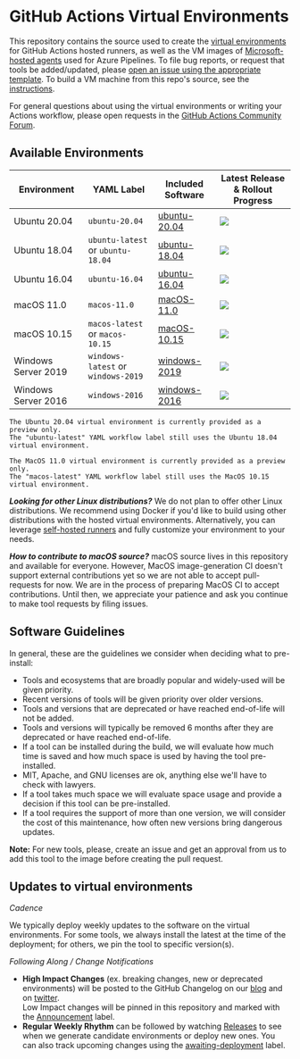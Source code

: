 # GitHub Actions Virtual Environments
This repository contains the source used to create the [virtual environments](https://help.github.com/en/actions/reference/virtual-environments-for-github-hosted-runners) for GitHub Actions hosted runners, as well as the VM images of [Microsoft-hosted agents](https://docs.microsoft.com/en-us/azure/devops/pipelines/agents/hosted?view=azure-devops#use-a-microsoft-hosted-agent) used for Azure Pipelines. To file bug reports, or request that tools be added/updated, please [open an issue using the appropriate template](https://github.com/actions/virtual-environments/issues/new/choose). To build a VM machine from this repo's source, see the [instructions](./help/CreateImageAndAzureResources.md).

For general questions about using the virtual environments or writing your Actions workflow, please open requests in the [GitHub Actions Community Forum](https://github.community/c/github-actions/41).

## Available Environments
| Environment | YAML Label | Included Software | Latest Release & Rollout Progress |
| --------------------|---------------------|--------------------|---------------------|
| Ubuntu 20.04 | `ubuntu-20.04` | [ubuntu-20.04] | [![](https://actionvirtualenvironmentsstatus.azurewebsites.net/api/status?imageName=ubuntu20&badge=1)](https://actionvirtualenvironmentsstatus.azurewebsites.net/api/status?imageName=ubuntu20&redirect=1)
| Ubuntu 18.04 | `ubuntu-latest` or `ubuntu-18.04` | [ubuntu-18.04] | [![](https://actionvirtualenvironmentsstatus.azurewebsites.net/api/status?imageName=ubuntu18&badge=1)](https://actionvirtualenvironmentsstatus.azurewebsites.net/api/status?imageName=ubuntu18&redirect=1)
| Ubuntu 16.04 | `ubuntu-16.04` | [ubuntu-16.04] | [![](https://actionvirtualenvironmentsstatus.azurewebsites.net/api/status?imageName=ubuntu16&badge=1)](https://actionvirtualenvironmentsstatus.azurewebsites.net/api/status?imageName=ubuntu16&redirect=1) |
| macOS 11.0 | `macos-11.0` | [macOS-11.0] | [![](https://actionvirtualenvironmentsstatus.azurewebsites.net/api/status?imageName=macos-11.0&badge=1)](https://actionvirtualenvironmentsstatus.azurewebsites.net/api/status?imageName=macos-11.0&redirect=1)
| macOS 10.15 | `macos-latest` or `macos-10.15` | [macOS-10.15] | [![](https://actionvirtualenvironmentsstatus.azurewebsites.net/api/status?imageName=macos-10.15&badge=1)](https://actionvirtualenvironmentsstatus.azurewebsites.net/api/status?imageName=macos-10.15&redirect=1)
| Windows Server 2019 | `windows-latest` or `windows-2019` | [windows-2019] | [![](https://actionvirtualenvironmentsstatus.azurewebsites.net/api/status?imageName=windows-2019&badge=1)](https://actionvirtualenvironmentsstatus.azurewebsites.net/api/status?imageName=windows-2019&redirect=1)
| Windows Server 2016 | `windows-2016` | [windows-2016] | [![](https://actionvirtualenvironmentsstatus.azurewebsites.net/api/status?imageName=windows-2016&badge=1)](https://actionvirtualenvironmentsstatus.azurewebsites.net/api/status?imageName=windows-2016&redirect=1)
```
The Ubuntu 20.04 virtual environment is currently provided as a preview only.
The "ubuntu-latest" YAML workflow label still uses the Ubuntu 18.04 virtual environment.
```
```
The MacOS 11.0 virtual environment is currently provided as a preview only.
The "macos-latest" YAML workflow label still uses the MacOS 10.15 virtual environment.
```

***Looking for other Linux distributions?*** We do not plan to offer other Linux distributions. We recommend using Docker if you'd like to build using other distributions with the hosted virtual environments. Alternatively, you can leverage [self-hosted runners] and fully customize your environment to your needs.

***How to contribute to macOS source?*** macOS source lives in this repository and available for everyone. However, MacOS image-generation CI doesn't support external contributions yet so we are not able to accept pull-requests for now.
We are in the process of preparing MacOS CI to accept contributions. Until then, we appreciate your patience and ask you continue to make tool requests by filing issues.

## Software Guidelines
In general, these are the guidelines we consider when deciding what to pre-install:

- Tools and ecosystems that are broadly popular and widely-used will be given priority.
- Recent versions of tools will be given priority over older versions.
- Tools and versions that are deprecated or have reached end-of-life will not be added.
- Tools and versions will typically be removed 6 months after they are deprecated or have reached end-of-life.
- If a tool can be installed during the build, we will evaluate how much time is saved
 and how much space is used by having the tool pre-installed.
- MIT, Apache, and GNU licenses are ok, anything else we'll have to check with lawyers.
- If a tool takes much space we will evaluate space usage and provide a decision if this tool can be pre-installed.
- If a tool requires the support of more than one version, we will consider the cost of this maintenance, how often new versions bring dangerous updates.

**Note:** For new tools, please, create an issue and get an approval from us to add this tool to the image before creating the pull request.

## Updates to virtual environments
*Cadence*

We typically deploy weekly updates to the software on the virtual environments.
For some tools, we always install the latest at the time of the deployment; for others,
we pin the tool to specific version(s).

*Following Along / Change Notifications*

* **High Impact Changes** (ex. breaking changes, new or deprecated environments) will be posted to the GitHub Changelog on our [blog](https://github.blog/changelog/) and on [twitter](https://twitter.com/GHchangelog).  
Low Impact changes will be pinned in this repository and marked with the [Announcement](https://github.com/actions/virtual-environments/labels/Announcement) label.
* **Regular Weekly Rhythm** can be followed by watching [Releases](https://github.com/actions/virtual-environments/releases) to see when we generate candidate environments or deploy new ones. You can also track upcoming changes using the [awaiting-deployment](https://github.com/actions/virtual-environments/labels/awaiting-deployment) label.

[ubuntu-20.04]: https://github.com/actions/virtual-environments/blob/main/images/linux/Ubuntu2004-README.md
[ubuntu-18.04]: https://github.com/actions/virtual-environments/blob/main/images/linux/Ubuntu1804-README.md
[ubuntu-16.04]: https://github.com/actions/virtual-environments/blob/main/images/linux/Ubuntu1604-README.md
[Windows-2019]: https://github.com/actions/virtual-environments/blob/main/images/win/Windows2019-Readme.md
[windows-2016]: https://github.com/actions/virtual-environments/blob/main/images/win/Windows2016-Readme.md
[macOS-10.15]: https://github.com/actions/virtual-environments/blob/main/images/macos/macos-10.15-Readme.md
[macOS-11.0]: https://github.com/actions/virtual-environments/blob/main/images/macos/macos-11.0-Readme.md
[self-hosted runners]: https://help.github.com/en/actions/hosting-your-own-runners
